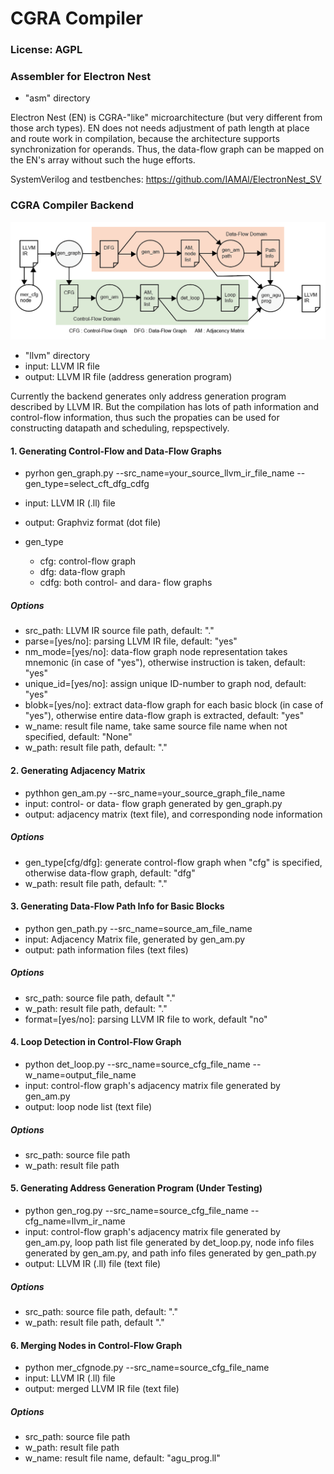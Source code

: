 # CGRA Compiler


### License: AGPL


### Assembler for Electron Nest

- "asm" directory

Electron Nest (EN) is CGRA-"like" microarchitecture (but very different from those arch types). EN does not needs adjustment of path length at place and route work in compilation, because the architecture supports synchronization for operands. Thus, the data-flow graph can be mapped on the EN's array without such the huge efforts.

SystemVerilog and testbenches: https://github.com/IAMAl/ElectronNest_SV


### CGRA Compiler Backend


<div align="center">
  <img src="https://github.com/IAMAl/ElectronNest_CP/blob/main/workflow_cgra.png"
       alt="HTML image alt text"
       title="Workflow for Generating Address Generation Program"
       width="550px"
  />
</div>

- "llvm" directory
- input: LLVM IR file
- output: LLVM IR file (address generation program)

Currently the backend generates only address generation program described by LLVM IR.
But the compilation has lots of path information and control-flow information, thus such the propaties can be used for constructing datapath and scheduling, repspectively.


#### 1. Generating Control-Flow and Data-Flow Graphs

- pyrhon gen_graph.py --src_name=your_source_llvm_ir_file_name --gen_type=select_cft_dfg_cdfg
- input: LLVM IR (.ll) file
- output: Graphviz format (dot file)

- gen_type
    - cfg: control-flow graph
    - dfg: data-flow graph
    - cdfg: both control- and dara- flow graphs

##### Options

- src_path: LLVM IR source file path, default: "."
- parse=[yes/no]: parsing LLVM IR file, default: "yes"
- nm_mode=[yes/no]: data-flow graph node representation takes mnemonic (in case of "yes"), otherwise instruction is taken, default: "yes"
- unique_id=[yes/no]: assign unique ID-number to graph nod, default: "yes"
- blobk=[yes/no]: extract data-flow graph for each basic block (in case of "yes"), otherwise entire data-flow graph is extracted, default: "yes"
- w_name: result file name, take same source file name when not specified, default: "None"
- w_path: result file path, default: "."


#### 2. Generating Adjacency Matrix

- pythhon gen_am.py --src_name=your_source_graph_file_name
- input: control- or data- flow graph generated by gen_graph.py
- output: adjacency matrix (text file), and corresponding node information

##### Options

- gen_type[cfg/dfg]: generate control-flow graph when "cfg" is specified, otherwise data-flow graph, default: "dfg"
- w_path: result file path, default: "."


#### 3. Generating Data-Flow Path Info for Basic Blocks

- python gen_path.py --src_name=source_am_file_name
- input: Adjacency Matrix file, generated by gen_am.py
- output: path information files (text files)

##### Options

- src_path: source file path, default "."
- w_path: result file path, default: "."
- format=[yes/no]: parsing LLVM IR file to work, default "no"


#### 4. Loop Detection in Control-Flow Graph

- python det_loop.py --src_name=source_cfg_file_name --w_name=output_file_name
- input: control-flow graph's adjacency matrix file generated by gen_am.py
- output: loop node list (text file)

##### Options

- src_path: source file path
- w_path: result file path


#### 5. Generating Address Generation Program (Under Testing)

- python gen_rog.py --src_name=source_cfg_file_name --cfg_name=llvm_ir_name
- input: control-flow graph's adjacency matrix file generated by gen_am.py, loop path list file generated by det_loop.py, node info files generated by gen_am.py, and path info files generated by gen_path.py
- output: LLVM IR (.ll) file (text file)

##### Options
- src_path: source file path, default: "."
- w_path: result file path, default "."


#### 6. Merging Nodes in Control-Flow Graph

- python mer_cfgnode.py --src_name=source_cfg_file_name
- input: LLVM IR (.ll) file
- output: merged LLVM IR file (text file)

##### Options

- src_path: source file path
- w_path: result file path
- w_name: result file name, default: "agu_prog.ll"